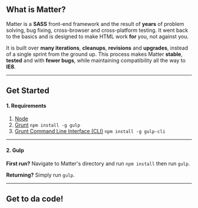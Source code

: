 ## What is Matter?

Matter is a **SASS** front-end framework and the result of **years** of problem solving, bug fixing, cross-browser and cross-platform testing. It went back to the basics and is designed to make HTML work **for** you, not against you.

It is built over **many iterations**, **cleanups**, **revisions** and **upgrades**, instead of a single sprint from the ground up. This process makes Matter **stable**, **tested** and with **fewer bugs**, while maintaining compatibility all the way to **IE8**.

* * *

[](#)

## Get Started

#### 1\. Requirements

1.  [Node](http://nodejs.org/)
2.  [Grunt](https://www.npmjs.com/package/grunt) `npm install -g gulp`
3.  [Grunt Command Line Interface (CLI)](https://www.npmjs.com/package/grunt-cli) `npm install -g gulp-cli`

* * *

#### 2\. Gulp

**First run?** Navigate to Matter's directory and run `npm install` then run `gulp`.

**Returning?** Simply run `gulp`.

* * *

## Get to da code!
